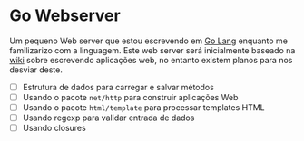 # Go Webserver
Um pequeno Web server que estou escrevendo em [Go Lang](https://go.dev/) enquanto me familizarizo com a linguagem. Este web server será inicialmente baseado na [wiki](https://go.dev/doc/articles/wiki/) sobre escrevendo aplicações web, no entanto existem planos para nos desviar deste.

- [ ] Estrutura de dados para carregar e salvar métodos
- [ ] Usando o pacote `net/http` para construir aplicações Web
- [ ] Usando o pacote `html/template` para processar templates HTML
- [ ] Usando regexp para validar entrada de dados
- [ ] Usando closures